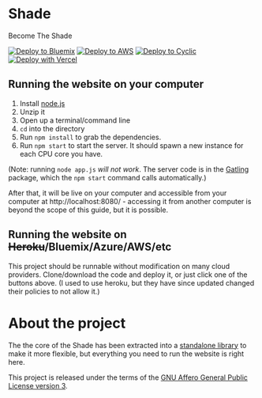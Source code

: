# Shade

Become The Shade

[![Deploy to Bluemix](https://cloud.ibm.com/devops/setup/deploy/button.png)](https://bluemix.net/deploy?repository=https://github.com/devcheckra1n/Anon-Unblock)
[![Deploy to AWS](https://oneclick.amplifyapp.com/button.svg)](https://console.aws.amazon.com/amplify/home#/deploy?repo=https://github.com/devcheckra1n/Anon-Unblock)
[![Deploy to Cyclic](https://deploy.cyclic.sh/button.svg)](https://deploy.cyclic.sh/)
[![Deploy with Vercel](https://vercel.com/button)](https://vercel.com/new/clone?repository-url=https://github.com/devcheckra1n/Anon-Unblock)


## Running the website on your computer

1. Install [node.js](http://nodejs.org/)
2. Unzip it
3. Open up a terminal/command line
4. `cd` into the directory
5. Run `npm install` to grab the dependencies.
6. Run `npm start` to start the server. It should spawn a new instance for each CPU core you have.

(Note: running `node app.js` *will not work*. The server code is in the [Gatling](https://npmjs.org/package/gatling)
package, which the `npm start` command calls automatically.)

After that, it will be live on your computer and accessible from your computer at http://localhost:8080/ - accessing it from another computer is beyond the scope of this guide, but it is possible.

## Running the website on ~~Heroku~~/Bluemix/Azure/AWS/etc

This project should be runnable without modification on many cloud providers. Clone/download the code and deploy it, or just click one of the buttons above. (I used to use heroku, but they have since updated changed their policies to not allow it.)

# About the project

The the core of the Shade has been extracted into a [standalone library](https://github.com/devcheckra1n/Anon-Unblock) to make it more flexible, but everything you need to run the website is right here.

This project is released under the terms of the [GNU Affero General Public License version 3](https://www.gnu.org/licenses/agpl-3.0.html).
